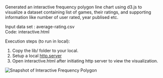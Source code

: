 Generated an interactive frequency polygon line chart using d3.js to visualize a dataset containing list of games, their ratings, and supporting information like number of user rated, year publised etc.   

Input data set : average-rating.csv  
Code: interactive.html  

Execution steps (to run in local):    
1) Copy the lib/ folder to your local.  
2) Setup a local [http.server](https://ryanblunden.com/create-a-http-server-with-one-command-thanks-to-python-29fcfdcd240e)  
3) Open interactive.html after initiating http server to view the visualization.  


![Snapshot of Interactive Frequency Polygon](https://github.com/gmadhu89/academic-projects/edit/main/interactive-frequency-polygon/interactive.JPG?raw=true "Snapshot Interactive Polygon")  

